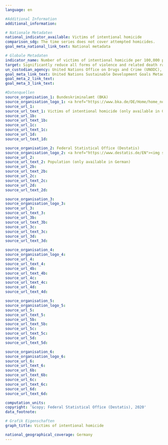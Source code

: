 ```yaml
---
language: en

#Additional Information
additional_information: 

# Nationale Metadaten
national_indicator_available: Victims of intentional homicide
comparison_sdg: The time series does not cover attempted homicides.
goal_meta_national_link_text: National metadata

# Globale Metadaten
indicator_name: Number of victims of intentional homicide per 100,000 population, by sex and age
target: Significantly reduce all forms of violence and related death rates everywhere
un_custodian_agency: United Nations Office on Drugs and Crime (UNODC), World Health Organization (WHO)
goal_meta_link_text: United Nations Sustainable Development Goals Metadata
goal_meta_2_link_text: 
goal_meta_3_link_text: 

#Datenquellen
source_organisation_1: Bundeskriminalamt (BKA)
source_organisation_logo_1: <a href="https://www.bka.de/DE/Home/home_node.html;jsessionid=080F94561A7C38E2777BF7B3E8EBD07C.live0612"><img src="https://g205sdgs.github.io/sdg-indicators/public/OrgImgEnbka.png" alt="Logo bka" style="height:60px; width:148px" /></a>
source_url_1: 
source_url_text_1: Victims of intentional homicide (only available in German)
source_url_1b: 
source_url_text_1b: 
source_url_1c: 
source_url_text_1c: 
source_url_1d: 
source_url_text_1d: 

source_organisation_2: Federal Statistical Office (Destatis)
source_organisation_logo_2: <a href="https://www.destatis.de/EN"><img src="https://g205sdgs.github.io/sdg-indicators/public/OrgImgEndestatis.png" alt="Logo destatis" style="height:60px; width:148px" /></a>
source_url_2: 
source_url_text_2: Population (only available in German)
source_url_2b: 
source_url_text_2b: 
source_url_2c: 
source_url_text_2c: 
source_url_2d: 
source_url_text_2d: 

source_organisation_3: 
source_organisation_logo_3: 
source_url_3: 
source_url_text_3: 
source_url_3b: 
source_url_text_3b: 
source_url_3c: 
source_url_text_3c: 
source_url_3d: 
source_url_text_3d: 

source_organisation_4: 
source_organisation_logo_4: 
source_url_4: 
source_url_text_4: 
source_url_4b: 
source_url_text_4b: 
source_url_4c: 
source_url_text_4c: 
source_url_4d: 
source_url_text_4d: 

source_organisation_5: 
source_organisation_logo_5: 
source_url_5: 
source_url_text_5: 
source_url_5b: 
source_url_text_5b: 
source_url_5c: 
source_url_text_5c: 
source_url_5d: 
source_url_text_5d: 

source_organisation_6: 
source_organisation_logo_6: 
source_url_6: 
source_url_text_6: 
source_url_6b: 
source_url_text_6b: 
source_url_6c: 
source_url_text_6c: 
source_url_6d: 
source_url_text_6d: 

computation_units: 
copyright: '&copy; Federal Statistical Office (Destatis), 2020'
data_footnote: 

# Grafik Eigenschaften
graph_title: Victims of intentional homicide

national_geographical_coverage: Germany
---
```


